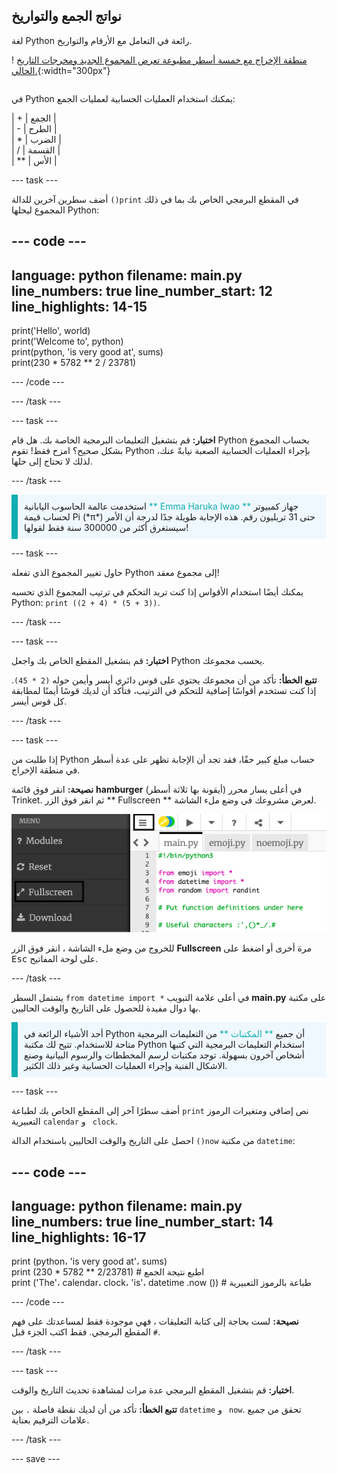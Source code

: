 ## نواتج الجمع والتواريخ

<div style="display: flex; flex-wrap: wrap">
<div style="flex-basis: 200px; flex-grow: 1; margin-right: 15px;">
لغة Python رائعة في التعامل مع الأرقام والتواريخ.
</div>
<div>

! [منطقة الإخراج مع خمسة أسطر مطبوعة تعرض المجموع الجديد ومخرجات التاريخ الحالي.](images/sums_dates.png){:width="300px"}

</div>
</div>

في Python يمكنك استخدام العمليات الحسابية لعمليات الجمع:

| + | الجمع |   
| - | الطرح |   
| * | الضرب |   
| / | القسمة |   
| ** | الأس |

--- task ---

أضف سطرين آخرين للدالة `()print` في المقطع البرمجي الخاص بك بما في ذلك المجموع ليحلها Python:

--- code ---
---
language: python filename: main.py line_numbers: true line_number_start: 12
line_highlights: 14-15
---

print('Hello', world)   
print('Welcome to', python)   
print(python, 'is very good at', sums)   
print(230 * 5782 ** 2 / 23781)

--- /code ---

--- /task ---

--- task ---

**اختبار:** قم بتشغيل التعليمات البرمجية الخاصة بك. هل قام Python بحساب المجموع بشكل صحيح؟ امزح فقط! تقوم Python بإجراء العمليات الحسابية الصعبة نيابةً عنك، لذلك لا تحتاج إلى حلها.

--- /task ---

<p style="border-left: solid; border-width:10px; border-color: #0faeb0; background-color: aliceblue; padding: 10px;">
استخدمت عالمة الحاسوب اليابانية <span style="color: #0faeb0">** Emma Haruka Iwao **</span> جهاز كمبيوتر لحساب قيمة Pi (*π*) حتى 31 تريليون رقم. هذه الإجابة طويلة جدًا لدرجة أن الأمر سيستغرق أكثر من 300000 سنة فقط لقولها! 
</p>

--- task ---

حاول تغيير المجموع الذي تفعله Python إلى مجموع معقد!

يمكنك أيضًا استخدام الأقواس إذا كنت تريد التحكم في ترتيب المجموع الذي تحسبه Python: `print ((2 + 4) * (5 + 3))`.

--- /task ---

--- task ---

**اختبار:** قم بتشغيل المقطع الخاص بك واجعل Python يحسب مجموعك.

**تتبع الخطأ:** تأكد من أن مجموعك يحتوي على قوس دائري أيسر وأيمن حوله `(2 * 45)`. إذا كنت تستخدم أقواسًا إضافية للتحكم في الترتيب، فتأكد أن لديك قوسًا أيمنًا لمطابقة كل قوس أيسر.

--- /task ---

--- task ---

إذا طلبت من Python حساب مبلغ كبير حقًا، فقد تجد أن الإجابة تظهر على عدة أسطر في منطقة الإخراج.

**نصيحة:** انقر فوق قائمة **hamburger** (أيقونة بها ثلاثة أسطر) في أعلى يسار محرر Trinket. ثم انقر فوق الزر ** Fullscreen ** لعرض مشروعك في وضع ملء الشاشة.

![تم توسيع محرر Trinket مع القائمة الموجودة على الجانب الأيسر ، عبر قائمة الهامبرغر ، لإظهار خيار ملء الشاشة.](images/full_screen.png)

للخروج من وضع ملء الشاشة ، انقر فوق الزر **Fullscreen** مرة أخرى أو اضغط على <kbd>Esc</kbd> على لوحة المفاتيح.

--- /task ---

يشتمل السطر `from datetime import *` في أعلى علامة التبويب **main.py** على مكتبة بها دوال مفيدة للحصول على التاريخ والوقت الحاليين.

<p style="border-left: solid; border-width:10px; border-color: #0faeb0; background-color: aliceblue; padding: 10px;">
أحد الأشياء الرائعة في Python أن جميع <span style="color: #0faeb0">** المكتبات **</span> من التعليمات البرمجية متاحة للاستخدام. تتيح لك مكتبة Python استخدام التعليمات البرمجية التي كتبها أشخاص آخرون بسهولة. توجد مكتبات لرسم المخططات والرسوم البيانية وصنع الاشكال الفنية وإجراء العمليات الحسابية وغير ذلك الكثير.
</p>

--- task ---

أضف سطرًا آخر إلى المقطع الخاص بك لطباعة `print` نص إضافي ومتغيرات الرموز التعبيرية ` calendar ` و ` clock`.

احصل على التاريخ والوقت الحاليين باستخدام الدالة `()now` من مكتبة `datetime`:

--- code ---
---
language: python filename: main.py line_numbers: true line_number_start: 14
line_highlights: 16-17
---

print (python، 'is very good at'، sums)    
print (230 * 5782 ** 2/23781) # اطبع نتيجة الجمع     
print ('The'، calendar، clock، 'is'، datetime .now ()) # طباعة بالرموز التعبيرية

--- /code ---

**نصيحة:** لست بحاجة إلى كتابة التعليقات ، فهي موجودة فقط لمساعدتك على فهم المقطع البرمجي. فقط اكتب الجزء قبل `#`.

--- /task ---

--- task ---

**اختبار:** قم بتشغيل المقطع البرمجي عدة مرات لمشاهدة تحديث التاريخ والوقت.

**تتبع الخطأ:** تأكد من أن لديك نقطة فاصلة `.` بين `datetime` و ` now`. تحقق من جميع علامات الترقيم بعناية.

--- /task ---

--- save ---

